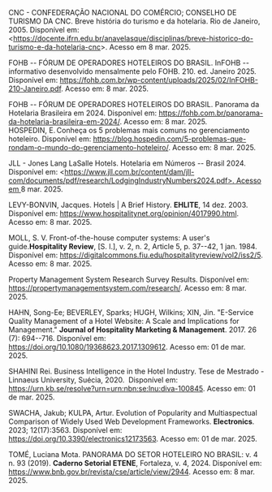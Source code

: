 CNC - CONFEDERAÇÃO NACIONAL DO COMÉRCIO; CONSELHO DE TURISMO DA CNC. Breve história do turismo e da hotelaria. Rio de Janeiro, 2005. Disponível em: <<https://docente.ifrn.edu.br/anavelasque/disciplinas/breve-historico-do-turismo-e-da-hotelaria-cnc>>. Acesso em 8 mar. 2025. 

FOHB -- FÓRUM DE OPERADORES HOTELEIROS DO BRASIL. InFOHB -- informativo desenvolvido mensalmente pelo FOHB. 210\. ed. Janeiro 2025. Disponível em: <https://fohb.com.br/wp-content/uploads/2025/02/InFOHB-210-Janeiro.pdf>. Acesso em: 8 mar. 2025. 

FOHB -- FÓRUM DE OPERADORES HOTELEIROS DO BRASIL. Panorama da Hotelaria Brasileira em 2024. Disponível em: https://fohb.com.br/panorama-da-hotelaria-brasileira-em-2024/. Acesso em: 8 mar. 2025.\
HOSPEDIN, E. Conheça os 5 problemas mais comuns no gerenciamento hoteleiro. Disponível em: <https://blog.hospedin.com/5-problemas-que-rondam-o-mundo-do-gerenciamento-hoteleiro/>. Acesso em: 8 mar. 2025. 

JLL - Jones Lang LaSalle Hotels.  Hotelaria em Números -- Brasil 2024. Disponível em: <[https://www.jll.com.br/content/dam/jll-com/documents/pdf/research/LodgingIndustryNumbers2024.pdf>.  Acesso em ](https://www.jll.com.br/content/dam/jll-com/documents/pdf/research/LodgingIndustryNumbers2024.pdf.%20Acesso%20em%2008.03.25)8 mar. 2025. 

LEVY-BONVIN, Jacques. Hotels | A Brief  History. **EHLITE**, 14 dez. 2003. Disponível em: <https://www.hospitalitynet.org/opinion/4017990.html>. Acesso  em: 8 mar. 2025. 

MOLL, S. V. Front-of-the-house computer systems: A user's guide.**Hospitality Review**, [S. l.], v. 2, n. 2, Article 5, p. 37--42, 1 jan. 1984\. Disponível  em: <https://digitalcommons.fiu.edu/hospitalityreview/vol2/iss2/5>. Acesso em: 8 mar. 2025. 

Property Management System Research  Survey  Results. Disponível em: <https://propertymanagementsystem.com/research/>. Acesso em: 8 mar. 2025. 

HAHN, Song-Ee; BEVERLEY, Sparks; HUGH, Wilkins; XIN, Jin. "E-Service Quality Management of a Hotel Website: A Scale  and  Implications for Management." **Journal  of  Hospitality Marketing & Management**. 2017. 26 (7): 694--716. Disponível em: https://doi.org/10.1080/19368623.2017.1309612. Acesso em: 01 de mar. 2025. 

SHAHINI Rei. Business Intelligence in the Hotel Industry. Tese de Mestrado - Linnaeus University, Suécia, 2020.  Disponível em: <https://urn.kb.se/resolve?urn=urn:nbn:se:lnu:diva-100845>. Acesso em: 01 de mar. 2025. 

SWACHA, Jakub; KULPA, Artur. Evolution of Popularity and Multiaspectual Comparison of Widely Used Web Development Frameworks. **Electronics**. 2023; 12(17):3563. Disponível  em: <https://doi.org/10.3390/electronics12173563>. Acesso  em: 01 de mar. 2025. 

TOMÉ, Luciana Mota. PANORAMA DO SETOR HOTELEIRO NO BRASIL: v. 4 n. 93 (2019). **Caderno Setorial ETENE**, Fortaleza, v. 4, 2024. Disponível em: https://www.bnb.gov.br/revista/cse/article/view/2944. Acesso em: 8 mar. 2025.
